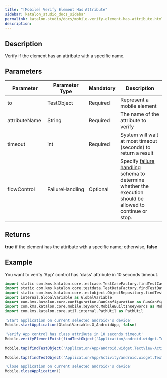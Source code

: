 ```yaml
---
title: "[Mobile] Verify Element Has Attribute" 
sidebar: katalon_studio_docs_sidebar
permalink: katalon-studio/docs/mobile-verify-element-has-attribute.html 
description: 
---
```

Description
-----------

Verify if the element has an attribute with a specific name.

Parameters
----------

<table class="wrapped confluenceTable" style="table-layout: fixed;"><thead><tr><th class="xtd-0-0 confluenceTh" style="">Parameter</th><th class="xtd-0-1 confluenceTh" style="">Parameter Type</th><th class="xtd-0-2 confluenceTh" style="">Mandatory</th><th class="xtd-0-3 confluenceTh" style="">Description</th></tr></thead><tbody style=""><tr class="xtr-1" style=""><td class="xtd-1-0 confluenceTd" style=""><span style="">to</span></td><td class="xtd-1-1 confluenceTd" style=""><span style="">TestObject&nbsp;</span></td><td class="xtd-1-2 confluenceTd" style=""><span style="">Required</span></td><td class="xtd-1-3 confluenceTd" style=""><span style="">Represent a mobile element</span></td></tr><tr class="xtr-2" style=""><td class="xtd-2-0 confluenceTd" style=""><span style="">attributeName&nbsp;</span></td><td class="xtd-2-1 confluenceTd" style=""><span style="">String&nbsp;</span></td><td class="xtd-2-2 confluenceTd" style=""><span style="">Required</span></td><td class="xtd-2-3 confluenceTd" style=""><span style="">The name of the attribute to verify</span></td></tr><tr class="xtr-3" style=""><td class="xtd-3-0 confluenceTd" style=""><span style="">timeout&nbsp;</span></td><td class="xtd-3-1 confluenceTd" style=""><span style="">int</span></td><td class="xtd-3-2 confluenceTd" style=""><span style="">Required</span></td><td class="xtd-3-3 confluenceTd" style=""><span style="">System will wait at most timeout (seconds) to return a result</span></td></tr><tr class="xtr-4" style=""><td class="xtd-4-0 confluenceTd" style=""><span style="">flowControl</span></td><td class="xtd-4-1 confluenceTd" style=""><span style="">FailureHandling</span></td><td class="xtd-4-2 confluenceTd" style=""><span style="">Optional</span></td><td class="xtd-4-3 confluenceTd" style=""><span style="">Spec</span><span style="">ify </span><a href="https://docs.katalon.com/x/qAAM" rel="nofollow" style="">failure handling</a><span style=""> schema to determine whether the execution should be allowed to continue or stop.</span></td></tr></tbody></table>

Returns
-------

**true** if the element has the attribute with a specific name; otherwise, **false**

Example
-------

You want to verify 'App' control has 'class' attribute in 10 seconds timeout.

```groovy
import static com.kms.katalon.core.testcase.TestCaseFactory.findTestCase
import static com.kms.katalon.core.testdata.TestDataFactory.findTestData
import static com.kms.katalon.core.testobject.ObjectRepository.findTestObject
import internal.GlobalVariable as GlobalVariable
import com.kms.katalon.core.configuration.RunConfiguration as RunConfiguration
import com.kms.katalon.core.mobile.keyword.MobileBuiltInKeywords as Mobile
import com.kms.katalon.core.util.internal.PathUtil as PathUtil
 
'Start application on current selected android\'s device'
Mobile.startApplication(GlobalVariable.G_AndroidApp, false)
 
'Verify App control has class attribute in 10 seconds timeout'
Mobile.verifyElementExist(findTestObject('Application/android.widget.TextView - App'),'class', 10)
 
Mobile.tap(findTestObject('Application/App/android.widget.TextView-Activity'), 10)
 
Mobile.tap(findTestObject('Application/App/Activity/android.widget.TextView-Custom Dialog'), 10)

'Close application on current selected android\'s device'
Mobile.closeApplication()
```